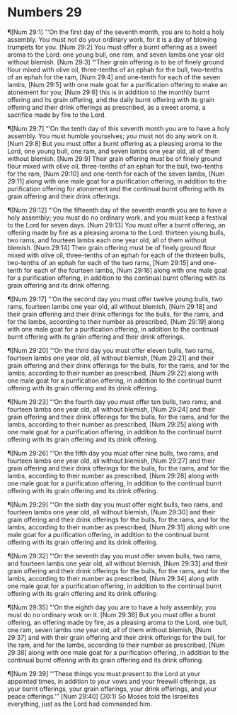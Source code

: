 # Numbers 29

¶[Num 29:1] “‘On the first day of the seventh month, you are to hold a holy assembly. You must not do your ordinary work, for it is a day of blowing trumpets for you.
[Num 29:2] You must offer a burnt offering as a sweet aroma to the Lord: one young bull, one ram, and seven lambs one year old without blemish.
[Num 29:3] “‘Their grain offering is to be of finely ground flour mixed with olive oil, three-tenths of an ephah for the bull, two-tenths of an ephah for the ram,
[Num 29:4] and one-tenth for each of the seven lambs,
[Num 29:5] with one male goat for a purification offering to make an atonement for you;
[Num 29:6] this is in addition to the monthly burnt offering and its grain offering, and the daily burnt offering with its grain offering and their drink offerings as prescribed, as a sweet aroma, a sacrifice made by fire to the Lord.

¶[Num 29:7] “‘On the tenth day of this seventh month you are to have a holy assembly. You must humble yourselves; you must not do any work on it.
[Num 29:8] But you must offer a burnt offering as a pleasing aroma to the Lord, one young bull, one ram, and seven lambs one year old, all of them without blemish.
[Num 29:9] Their grain offering must be of finely ground flour mixed with olive oil, three-tenths of an ephah for the bull, two-tenths for the ram,
[Num 29:10] and one-tenth for each of the seven lambs,
[Num 29:11] along with one male goat for a purification offering, in addition to the purification offering for atonement and the continual burnt offering with its grain offering and their drink offerings.

¶[Num 29:12] “‘On the fifteenth day of the seventh month you are to have a holy assembly; you must do no ordinary work, and you must keep a festival to the Lord for seven days.
[Num 29:13] You must offer a burnt offering, an offering made by fire as a pleasing aroma to the Lord: thirteen young bulls, two rams, and fourteen lambs each one year old, all of them without blemish.
[Num 29:14] Their grain offering must be of finely ground flour mixed with olive oil, three-tenths of an ephah for each of the thirteen bulls, two-tenths of an ephah for each of the two rams,
[Num 29:15] and one-tenth for each of the fourteen lambs,
[Num 29:16] along with one male goat for a purification offering, in addition to the continual burnt offering with its grain offering and its drink offering.

¶[Num 29:17] “‘On the second day you must offer twelve young bulls, two rams, fourteen lambs one year old, all without blemish,
[Num 29:18] and their grain offering and their drink offerings for the bulls, for the rams, and for the lambs, according to their number as prescribed,
[Num 29:19] along with one male goat for a purification offering, in addition to the continual burnt offering with its grain offering and their drink offerings.

¶[Num 29:20] “‘On the third day you must offer eleven bulls, two rams, fourteen lambs one year old, all without blemish,
[Num 29:21] and their grain offering and their drink offerings for the bulls, for the rams, and for the lambs, according to their number as prescribed,
[Num 29:22] along with one male goat for a purification offering, in addition to the continual burnt offering with its grain offering and its drink offering.

¶[Num 29:23] “‘On the fourth day you must offer ten bulls, two rams, and fourteen lambs one year old, all without blemish,
[Num 29:24] and their grain offering and their drink offerings for the bulls, for the rams, and for the lambs, according to their number as prescribed,
[Num 29:25] along with one male goat for a purification offering, in addition to the continual burnt offering with its grain offering and its drink offering.

¶[Num 29:26] “‘On the fifth day you must offer nine bulls, two rams, and fourteen lambs one year old, all without blemish,
[Num 29:27] and their grain offering and their drink offerings for the bulls, for the rams, and for the lambs, according to their number as prescribed,
[Num 29:28] along with one male goat for a purification offering, in addition to the continual burnt offering with its grain offering and its drink offering.

¶[Num 29:29] “‘On the sixth day you must offer eight bulls, two rams, and fourteen lambs one year old, all without blemish,
[Num 29:30] and their grain offering and their drink offerings for the bulls, for the rams, and for the lambs, according to their number as prescribed,
[Num 29:31] along with one male goat for a purification offering, in addition to the continual burnt offering with its grain offering and its drink offering.

¶[Num 29:32] “‘On the seventh day you must offer seven bulls, two rams, and fourteen lambs one year old, all without blemish,
[Num 29:33] and their grain offering and their drink offerings for the bulls, for the rams, and for the lambs, according to their number as prescribed,
[Num 29:34] along with one male goat for a purification offering, in addition to the continual burnt offering with its grain offering and its drink offering.

¶[Num 29:35] “‘On the eighth day you are to have a holy assembly; you must do no ordinary work on it.
[Num 29:36] But you must offer a burnt offering, an offering made by fire, as a pleasing aroma to the Lord, one bull, one ram, seven lambs one year old, all of them without blemish,
[Num 29:37] and with their grain offering and their drink offerings for the bull, for the ram, and for the lambs, according to their number as prescribed,
[Num 29:38] along with one male goat for a purification offering, in addition to the continual burnt offering with its grain offering and its drink offering.

¶[Num 29:39] “‘These things you must present to the Lord at your appointed times, in addition to your vows and your freewill offerings, as your burnt offerings, your grain offerings, your drink offerings, and your peace offerings.’”
[Num 29:40] (30:1) So Moses told the Israelites everything, just as the Lord had commanded him.
